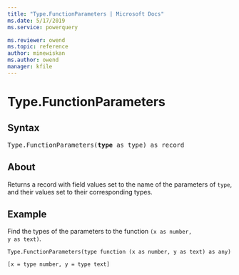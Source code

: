 ```yaml
---
title: "Type.FunctionParameters | Microsoft Docs"
ms.date: 5/17/2019
ms.service: powerquery

ms.reviewer: owend
ms.topic: reference
author: minewiskan
ms.author: owend
manager: kfile
---
```

# Type.FunctionParameters


## Syntax

<pre>
Type.FunctionParameters(<b>type</b> as type) as record
</pre>
  

## About  
Returns a record with field values set to the name of the parameters of <code>type</code>, and their values set to their corresponding types.

  
## Example  

Find the types of the parameters to the function <code>(x as number, y as text)</code>.

```powerquery-m 
Type.FunctionParameters(type function (x as number, y as text) as any)
```   

<code>[x = type number, y = type text]</code>
